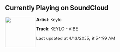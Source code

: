 ## Currently Playing on SoundCloud

[<img align="left" width="100" src="https://i1.sndcdn.com/artworks-eP4zz0Hl1WYHC3Bp-4NDKlw-t500x500.jpg">](https://soundcloud.com/itzkeylo614/keylo-vibe)

**Artist**: Keylo 

**Track**: KEYLO - VIBE

Last updated at 4/13/2025, 8:54:59 AM
